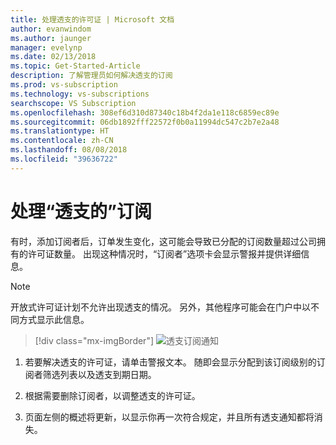 ```yaml
---
title: 处理透支的许可证 | Microsoft 文档
author: evanwindom
ms.author: jaunger
manager: evelynp
ms.date: 02/13/2018
ms.topic: Get-Started-Article
description: 了解管理员如何解决透支的订阅
ms.prod: vs-subscription
ms.technology: vs-subscriptions
searchscope: VS Subscription
ms.openlocfilehash: 308ef6d310d87340c18b4f2da1e118c6859ec89e
ms.sourcegitcommit: 06db1892fff22572f0b0a11994dc547c2b7e2a48
ms.translationtype: HT
ms.contentlocale: zh-CN
ms.lasthandoff: 08/08/2018
ms.locfileid: "39636722"
---
```

# <a name="handling-over-claimed-subscriptions"></a>处理“透支的”订阅

有时，添加订阅者后，订单发生变化，这可能会导致已分配的订阅数量超过公司拥有的许可证数量。 出现这种情况时，“订阅者”选项卡会显示警报并提供详细信息。 

> [!NOTE] 
> 开放式许可证计划不允许出现透支的情况。  另外，其他程序可能会在门户中以不同方式显示此信息。 

> [!div class="mx-imgBorder"]
> ![透支订阅通知](_img\over-claimed\over-claimed-alert.png)


1.  若要解决透支的许可证，请单击警报文本。 随即会显示分配到该订阅级别的订阅者筛选列表以及透支到期日期。 

2.  根据需要删除订阅者，以调整透支的许可证。 

3.  页面左侧的概述将更新，以显示你再一次符合规定，并且所有透支通知都将消失。 
